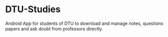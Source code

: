 # DTU-Studies
Android App for students of DTU to download and manage notes, questions papers and ask doubt from professors directly.
